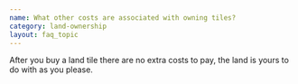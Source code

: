 ```yaml
---
name: What other costs are associated with owning tiles?
category: land-ownership
layout: faq_topic
---
```

After you buy a land tile there are no extra costs to pay, the land is yours to do with as you please.